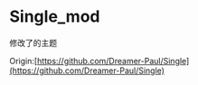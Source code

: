 # Single_mod
修改了的主题

Origin:[https://github.com/Dreamer-Paul/Single](https://github.com/Dreamer-Paul/Single)
